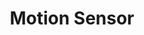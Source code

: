 ---
date_added: 2022-09-16
model: ZMS01
vendor: Tuya
title: Motion Sensor
category: sensor
supports: occupancy, battery
zigbeemodel: ['TS0202', '_TZ3000_otvn3lne']
compatible: [deconz, z2m]
deconz: 6297
mlink: https://expo.tuya.com/product/600612
link: https://www.aliexpress.com/item/1005003152536146.html
---